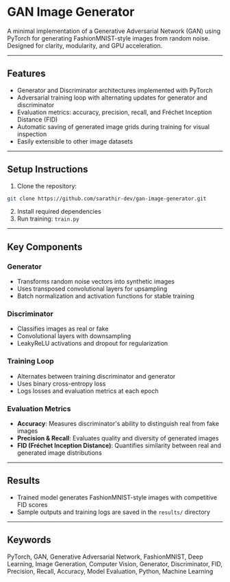 # GAN Image Generator

A minimal implementation of a Generative Adversarial Network (GAN) using PyTorch for generating FashionMNIST-style images from random noise. Designed for clarity, modularity, and GPU acceleration.

---

## Features

- Generator and Discriminator architectures implemented with PyTorch
- Adversarial training loop with alternating updates for generator and discriminator
- Evaluation metrics: accuracy, precision, recall, and Fréchet Inception Distance (FID)
- Automatic saving of generated image grids during training for visual inspection
- Easily extensible to other image datasets

---

## Setup Instructions

1. Clone the repository: 
```bash 
git clone https://github.com/sarathir-dev/gan-image-generator.git
```
2. Install required dependencies
3. Run training:
``` train.py ```

---

## Key Components

### Generator

- Transforms random noise vectors into synthetic images
- Uses transposed convolutional layers for upsampling
- Batch normalization and activation functions for stable training

### Discriminator

- Classifies images as real or fake
- Convolutional layers with downsampling
- LeakyReLU activations and dropout for regularization

### Training Loop

- Alternates between training discriminator and generator
- Uses binary cross-entropy loss
- Logs losses and evaluation metrics at each epoch

### Evaluation Metrics

- **Accuracy**: Measures discriminator's ability to distinguish real from fake images
- **Precision & Recall**: Evaluates quality and diversity of generated images
- **FID (Fréchet Inception Distance)**: Quantifies similarity between real and generated image distributions

---

## Results

- Trained model generates FashionMNIST-style images with competitive FID scores
- Sample outputs and training logs are saved in the `results/` directory

---

## Keywords

PyTorch, GAN, Generative Adversarial Network, FashionMNIST, Deep Learning, Image Generation, Computer Vision, Generator, Discriminator, FID, Precision, Recall, Accuracy, Model Evaluation, Python, Machine Learning
